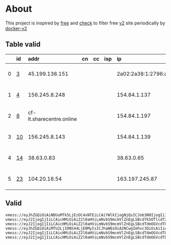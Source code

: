 
# About

This project is inspired by [free](https://github.com/freefq/free) and [check](https://github.com/yeahwu/check) to filter free [v2](https://github.com/v2fly/v2ray-core) site periodically by [docker-v2](https://hub.docker.com/r/v2ray/official)

    

## Table valid
|    | id                   | addr                     | cn   | cc   | isp   | ip                                   | chatgpt          |
|---:|:---------------------|:-------------------------|:-----|:-----|:------|:-------------------------------------|:-----------------|
|  0 | [3](config/3.json)   | 45.199.138.151           |      |      |       | 2a02:2a38:1:2796:ae1f:6bff:fe24:8940 | Yes (Region: NL) |
|  1 | [4](config/4.json)   | 156.245.8.248            |      |      |       | 154.84.1.137                         | Yes (Region: NL) |
|  2 | [8](config/8.json)   | cf-lt.sharecentre.online |      |      |       | 154.84.1.197                         | Yes (Region: NL) |
|  3 | [10](config/10.json) | 156.245.8.143            |      |      |       | 154.84.1.139                         | Yes (Region: NL) |
|  4 | [14](config/14.json) | 38.63.0.83               |      |      |       | 38.63.0.65                           | Yes (Region: US) |
|  5 | [23](config/23.json) | 104.20.18.54             |      |      |       | 163.197.245.87                       | Yes (Region: US) |

## Valid
```
vmess://eyJhZGQiOiAiNDUuMTk5LjEzOC4xNTEiLCAiYWlkIjogNjQsICJob3N0IjogIiIsICJpZCI6ICI0MTgwNDhhZi1hMjkzLTRiOTktOWIwYy05OGNhNDY5MGRkMjQiLCAibmV0IjogInRjcCIsICJwYXRoIjogIiIsICJwb3J0IjogNDkyMzIsICJwcyI6ICJnaXRodWIuY29tL2ZyZWVmcSAtIFx1N2Y4ZVx1NTZmZFx1NTJhMFx1NTIyOVx1Nzk4Zlx1NWMzY1x1NGU5YVx1NWRkZVx1NTcyM1x1NGY1NVx1NTg1ZU1VTFRBQ09NXHU2NzNhXHU2MjNmIDMiLCAidGxzIjogIiIsICJ0eXBlIjogImF1dG8iLCAic2VjdXJpdHkiOiAiYXV0byIsICJza2lwLWNlcnQtdmVyaWZ5IjogdHJ1ZSwgInNuaSI6ICIifQ==
vmess://eyJ2IjogIjIiLCAicHMiOiAiZ2l0aHViLmNvbS9mcmVlZnEgLSBcdTk5OTlcdTZlMmYgIDQiLCAiYWRkIjogIjE1Ni4yNDUuOC4yNDgiLCAicG9ydCI6ICI0MzM5MyIsICJpZCI6ICI5NjRiZjQ5OS05ZWMwLTQzNzgtOTJiNi04N2Q4ZDg2MWIyZDAiLCAiYWlkIjogIjY0IiwgInNjeSI6ICJhdXRvIiwgIm5ldCI6ICJ0Y3AiLCAidHlwZSI6ICJub25lIiwgImhvc3QiOiAiIiwgInBhdGgiOiAiIiwgInRscyI6ICIiLCAic25pIjogIiIsICJhbHBuIjogIiJ9
vmess://eyJ2IjogIjIiLCAicHMiOiAiZ2l0aHViLmNvbS9mcmVlZnEgLSBcdTdmOGVcdTU2ZmRDbG91ZEZsYXJlXHU4MjgyXHU3MGI5IDgiLCAiYWRkIjogImNmLWx0LnNoYXJlY2VudHJlLm9ubGluZSIsICJwb3J0IjogIjgwIiwgImlkIjogIjVmNzUxYzZlLTUwYjEtNDc5Ny1iYThlLTZmZmUzMjRhMGJjZSIsICJhaWQiOiAiMCIsICJzY3kiOiAiYXV0byIsICJuZXQiOiAid3MiLCAidHlwZSI6ICJub25lIiwgImhvc3QiOiAiZHAzLnNjcHJveHkudG9wIiwgInBhdGgiOiAiL3NoaXJrZXIiLCAidGxzIjogIiIsICJzbmkiOiAiIiwgImFscG4iOiAiIn0=
vmess://eyJhZGQiOiAiMTU2LjI0NS44LjE0MyIsICJhaWQiOiA2NCwgImhvc3QiOiAiIiwgImlkIjogIjYxOTMxMTZkLTk2ZjktNGQ3YS05YmU1LTViYjA2YTY5YWYwYiIsICJuZXQiOiAidGNwIiwgInBhdGgiOiAiLyIsICJwb3J0IjogNDkxNTUsICJwcyI6ICJnaXRodWIuY29tL2ZyZWVmcSAtIFx1OTk5OVx1NmUyZiAgMTAiLCAidGxzIjogIiIsICJ0eXBlIjogImF1dG8iLCAic2VjdXJpdHkiOiAiYXV0byIsICJza2lwLWNlcnQtdmVyaWZ5IjogdHJ1ZSwgInNuaSI6ICIifQ==
vmess://eyJ2IjogIjIiLCAicHMiOiAiZ2l0aHViLmNvbS9mcmVlZnEgLSBcdTdmOGVcdTU2ZmRcdTUzNGVcdTc2ZGJcdTk4N2ZDb2dlbnRcdTkwMWFcdTRmZTFcdTUxNmNcdTUzZjggMTQiLCAiYWRkIjogIjM4LjYzLjAuODMiLCAicG9ydCI6ICI0NDMiLCAiaWQiOiAiNDE4MDQ4YWYtYTI5My00Yjk5LTliMGMtOThjYTM1ODBkZDI0IiwgImFpZCI6ICI2NCIsICJzY3kiOiAiYXV0byIsICJuZXQiOiAid3MiLCAidHlwZSI6ICJub25lIiwgImhvc3QiOiAid3d3LjE5NDU4MTYyLnh5eiIsICJwYXRoIjogIi9wYXRoLzE2ODkzMjYzNjAwOTYiLCAidGxzIjogInRscyIsICJzbmkiOiAiIn0=
vmess://eyJ2IjogIjIiLCAicHMiOiAiZ2l0aHViLmNvbS9mcmVlZnEgLSBcdTdmOGVcdTU2ZmRDbG91ZEZsYXJlXHU1MTZjXHU1M2Y4Q0ROXHU4MjgyXHU3MGI5IDIzIiwgImFkZCI6ICIxMDQuMjAuMTguNTQiLCAicG9ydCI6ICIyMDk1IiwgImlkIjogIjhjNGU1ZTgzLThiZTItNDYzOC1lM2Y2LWEwOThlZTQ4NDE5MyIsICJhaWQiOiAiMCIsICJzY3kiOiAiYXV0byIsICJuZXQiOiAid3MiLCAidHlwZSI6ICJub25lIiwgImhvc3QiOiAiaGsud3loa2FhMC50ayIsICJwYXRoIjogIi9AaGthYTAiLCAidGxzIjogIiIsICJzbmkiOiAiIiwgImFscG4iOiAiIn0=
```

